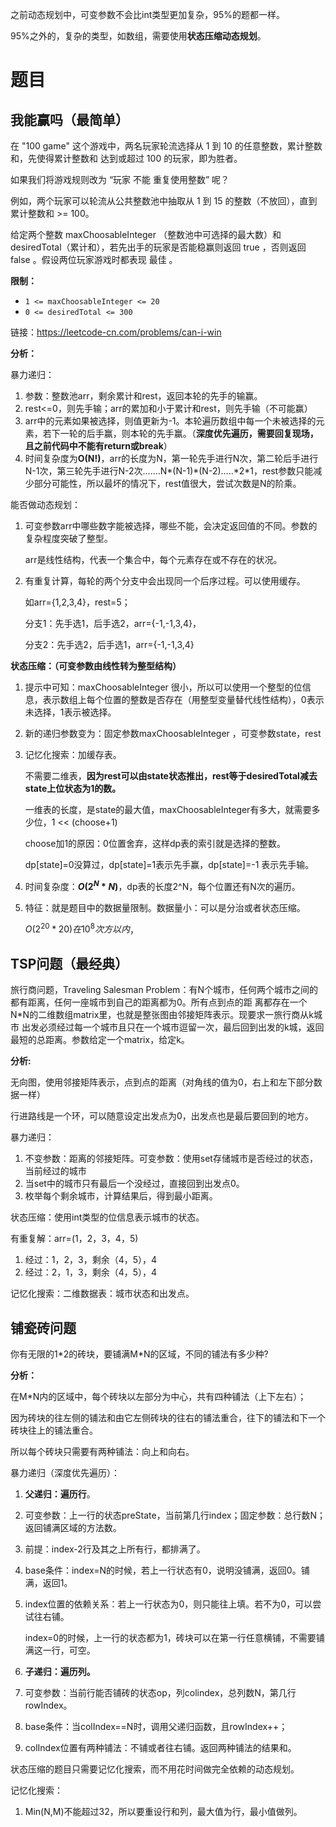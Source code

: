 之前动态规划中，可变参数不会比int类型更加复杂，95%的题都一样。

95%之外的，复杂的类型，如数组，需要使用**状态压缩动态规划**。

# 题目

## 我能赢吗（最简单）

在 "100 game" 这个游戏中，两名玩家轮流选择从 1 到 10 的任意整数，累计整数和，先使得累计整数和 达到或超过  100 的玩家，即为胜者。

如果我们将游戏规则改为 “玩家 不能 重复使用整数” 呢？

例如，两个玩家可以轮流从公共整数池中抽取从 1 到 15 的整数（不放回），直到累计整数和 >= 100。

给定两个整数 maxChoosableInteger （整数池中可选择的最大数）和 desiredTotal（累计和），若先出手的玩家是否能稳赢则返回 true ，否则返回 false 。假设两位玩家游戏时都表现 最佳 。

**限制：**

- `1 <= maxChoosableInteger <= 20`
- `0 <= desiredTotal <= 300`

链接：https://leetcode-cn.com/problems/can-i-win

**分析：**

暴力递归：

1. 参数：整数池arr，剩余累计和rest，返回本轮的先手的输赢。
2. rest<=0，则先手输；arr的累加和小于累计和rest，则先手输（不可能赢）
3. arr中的元素如果被选择，则值更新为-1。本轮遍历数组中每一个未被选择的元素，若下一轮的后手赢，则本轮的先手赢。（**深度优先遍历，需要回复现场，且之前代码中不能有return或break**）
4. 时间复杂度为**O(N!)**，arr的长度为N，第一轮先手进行N次，第二轮后手进行N-1次，第三轮先手进行N-2次.......N*(N-1)\*(N-2).....\*2\*1，rest参数只能减少部分可能性，所以最坏的情况下，rest值很大，尝试次数是N的阶乘。

能否做动态规划：

1. 可变参数arr中哪些数字能被选择，哪些不能，会决定返回值的不同。参数的复杂程度突破了整型。

   arr是线性结构，代表一个集合中，每个元素存在或不存在的状况。

2. 有重复计算，每轮的两个分支中会出现同一个后序过程。可以使用缓存。

   如arr={1,2,3,4}，rest=5；

   分支1：先手选1，后手选2，arr={-1,-1,3,4}，

   分支2：先手选2，后手选1，arr={-1,-1,3,4}

**状态压缩：（可变参数由线性转为整型结构）**

1. 提示中可知：maxChoosableInteger 很小，所以可以使用一个整型的位信息，表示数组上每个位置的整数是否存在（用整型变量替代线性结构），0表示未选择，1表示被选择。

2. 新的递归参数变为：固定参数maxChoosableInteger ，可变参数state，rest

3. 记忆化搜索：加缓存表。

   不需要二维表，**因为rest可以由state状态推出，rest等于desiredTotal减去state上位状态为1的数。**

   一维表的长度，是state的最大值，maxChoosableInteger有多大，就需要多少位，1 << (choose+1)

   choose加1的原因：0位置舍弃，这样dp表的索引就是选择的整数。

   dp[state]=0没算过，dp[state]=1表示先手赢，dp[state]=-1 表示先手输。

4. 时间复杂度：**$O(2^N*N)$**，dp表的长度2^N，每个位置还有N次的遍历。

5. 特征：就是题目中的数据量限制。数据量小：可以是分治或者状态压缩。

   $O(2^{20}*20)在10^8次方以内$，

## TSP问题（最经典）

旅行商问题，Traveling Salesman Problem：有N个城市，任何两个城市之间的都有距离，任何一座城市到自己的距离都为0。所有点到点的距 离都存在一个N*N的二维数组matrix里，也就是整张图由邻接矩阵表示。现要求一旅行商从k城市 出发必须经过每一个城市且只在一个城市逗留一次，最后回到出发的k城，返回最短的总距离。参数给定一个matrix，给定k。

**分析:**

无向图，使用邻接矩阵表示，点到点的距离（对角线的值为0，右上和左下部分数据一样）

行进路线是一个环，可以随意设定出发点为0，出发点也是最后要回到的地方。

暴力递归：

1. 不变参数：距离的邻接矩阵。可变参数：使用set存储城市是否经过的状态，当前经过的城市
2. 当set中的城市只有最后一个没经过，直接回到出发点0。
3. 枚举每个剩余城市，计算结果后，得到最小距离。

状态压缩：使用int类型的位信息表示城市的状态。

有重复解：arr=(1，2，3，4，5) 

1. 经过：1，2，3，剩余（4，5），4
2. 经过：2，1，3，剩余（4，5），4

记忆化搜索：二维数据表：城市状态和出发点。

## 铺瓷砖问题

你有无限的1*2的砖块，要铺满M\*N的区域，不同的铺法有多少种?

**分析：**

在M*N内的区域中，每个砖块以左部分为中心，共有四种铺法（上下左右）；

因为砖块的往左侧的铺法和由它左侧砖块的往右的铺法重合，往下的铺法和下一个砖块往上的铺法重合。

所以每个砖块只需要有两种铺法：向上和向右。

暴力递归（深度优先遍历）：

1. **父递归：遍历行**。

2. 可变参数：上一行的状态preState，当前第几行index；固定参数：总行数N；返回铺满区域的方法数。

3. 前提：index-2行及其之上所有行，都排满了。

4. base条件：index=N的时候，若上一行状态有0，说明没铺满，返回0。铺满，返回1。

5. index位置的依赖关系：若上一行状态为0，则只能往上填。若不为0，可以尝试往右铺。

   index=0的时候，上一行的状态都为1，砖块可以在第一行任意横铺，不需要铺满这一行，可空。

6. **子递归：遍历列。**

7. 可变参数：当前行能否铺砖的状态op，列colindex，总列数N，第几行rowIndex。

8. base条件：当colIndex==N时，调用父递归函数，且rowIndex++；

9. colIndex位置有两种铺法：不铺或者往右铺。返回两种铺法的结果和。

状态压缩的题目只需要记忆化搜索，而不用花时间做完全依赖的动态规划。

记忆化搜索：

1. Min(N,M)不能超过32，所以要重设行和列，最大值为行，最小值做列。